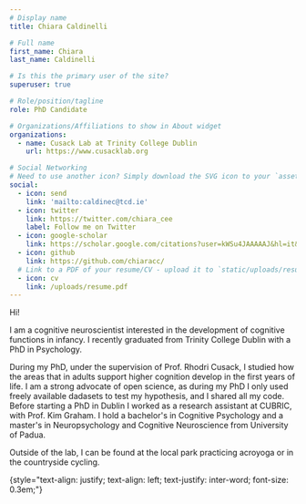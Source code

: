 ```yaml
---
# Display name
title: Chiara Caldinelli

# Full name
first_name: Chiara
last_name: Caldinelli

# Is this the primary user of the site?
superuser: true

# Role/position/tagline
role: PhD Candidate

# Organizations/Affiliations to show in About widget
organizations:
  - name: Cusack Lab at Trinity College Dublin
    url: https://www.cusacklab.org

# Social Networking
# Need to use another icon? Simply download the SVG icon to your `assets/media/icons/` folder.
social:
  - icon: send
    link: 'mailto:caldinec@tcd.ie'
  - icon: twitter
    link: https://twitter.com/chiara_cee
    label: Follow me on Twitter
  - icon: google-scholar
    link: https://scholar.google.com/citations?user=kWSu4JAAAAAJ&hl=it&oi=ao
  - icon: github
    link: https://github.com/chiaracc/
  # Link to a PDF of your resume/CV - upload it to `static/uploads/resume.pdf`
  - icon: cv
    link: /uploads/resume.pdf
---
```


Hi!

I am a cognitive neuroscientist interested in the development of cognitive functions in infancy. I recently graduated from Trinity College Dublin with a PhD in Psychology. 

During my PhD, under the supervision of Prof. Rhodri Cusack, I studied how the areas that in adults support higher cognition develop in the first years of life. I am a strong advocate of open science, as during my PhD I only used freely available dadasets to test my hypothesis, and I shared all my code. Before starting a PhD in Dublin I worked as a research assistant at CUBRIC, with Prof. Kim Graham. I hold a bachelor's in Cognitive Psychology and a master's in Neuropsychology and Cognitive Neuroscience from University of Padua. 

Outside of the lab, I can be found at the local park practicing acroyoga or in the countryside cycling.


{style="text-align: justify; text-align: left; text-justify: inter-word; font-size: 0.3em;"}


